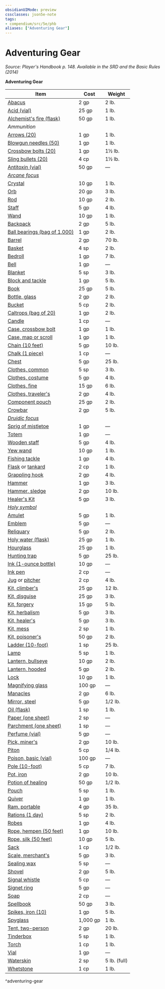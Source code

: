```yaml
---
obsidianUIMode: preview
cssclasses: json5e-note
tags:
- compendium/src/5e/phb
aliases: ["Adventuring Gear"]
---
```

# Adventuring Gear
*Source: Player's Handbook p. 148. Available in the <span title='Systems Reference Document (5.1)'>SRD</span> and the Basic Rules (2014)* 

**Adventuring Gear**

| Item | Cost | Weight |
|------|------|--------|
| [Abacus](compendium/items/abacus.md) | 2 gp | 2 lb. |
| [Acid (vial)](compendium/items/acid-vial.md) | 25 gp | 1 lb. |
| [Alchemist's fire (flask)](compendium/items/alchemists-fire-flask.md) | 50 gp | 1 lb. |
| *Ammunition* |  |  |
| [Arrows (20)](compendium/items/arrows-20.md) | 1 gp | 1 lb. |
| [Blowgun needles (50)](compendium/items/blowgun-needles-50.md) | 1 gp | 1 lb. |
| [Crossbow bolts (20)](compendium/items/crossbow-bolts-20.md) | 1 gp | 1½ lb. |
| [Sling bullets (20)](compendium/items/sling-bullets-20.md) | 4 cp | 1½ lb. |
| [Antitoxin (vial)](compendium/items/antitoxin-vial.md) | 50 gp | — |
| *[Arcane focus](compendium/items/arcane-focus.md)* |  |  |
| [Crystal](compendium/items/crystal.md) | 10 gp | 1 lb. |
| [Orb](compendium/items/orb.md) | 20 gp | 3 lb. |
| [Rod](compendium/items/rod.md) | 10 gp | 2 lb. |
| [Staff](compendium/items/staff.md) | 5 gp | 4 lb. |
| [Wand](compendium/items/wand.md) | 10 gp | 1 lb. |
| [Backpack](compendium/items/backpack.md) | 2 gp | 5 lb. |
| [Ball bearings (bag of 1,000)](compendium/items/ball-bearings-bag-of-1000.md) | 1 gp | 2 lb. |
| [Barrel](compendium/items/barrel.md) | 2 gp | 70 lb. |
| [Basket](compendium/items/basket.md) | 4 sp | 2 lb. |
| [Bedroll](compendium/items/bedroll.md) | 1 gp | 7 lb. |
| [Bell](compendium/items/bell.md) | 1 gp | — |
| [Blanket](compendium/items/blanket.md) | 5 sp | 3 lb. |
| [Block and tackle](compendium/items/block-and-tackle.md) | 1 gp | 5 lb. |
| [Book](compendium/items/book.md) | 25 gp | 5 lb. |
| [Bottle, glass](compendium/items/glass-bottle.md) | 2 gp | 2 lb. |
| [Bucket](compendium/items/bucket.md) | 5 cp | 2 lb. |
| [Caltrops (bag of 20)](compendium/items/caltrops-bag-of-20.md) | 1 gp | 2 lb. |
| [Candle](compendium/items/candle.md) | 1 cp | — |
| [Case, crossbow bolt](compendium/items/crossbow-bolt-case.md) | 1 gp | 1 lb. |
| [Case, map or scroll](compendium/items/map-or-scroll-case.md) | 1 gp | 1 lb. |
| [Chain (10 feet)](compendium/items/chain-10-feet.md) | 5 gp | 10 lb. |
| [Chalk (1 piece)](compendium/items/chalk-1-piece.md) | 1 cp | — |
| [Chest](compendium/items/chest.md) | 5 gp | 25 lb. |
| [Clothes, common](compendium/items/common-clothes.md) | 5 sp | 3 lb. |
| [Clothes, costume](compendium/items/costume-clothes.md) | 5 gp | 4 lb. |
| [Clothes, fine](compendium/items/fine-clothes.md) | 15 gp | 6 lb. |
| [Clothes, traveler's](compendium/items/travelers-clothes.md) | 2 gp | 4 lb. |
| [Component pouch](compendium/items/component-pouch.md) | 25 gp | 2 lb. |
| [Crowbar](compendium/items/crowbar.md) | 2 gp | 5 lb. |
| *[Druidic focus](compendium/items/druidic-focus.md)* |  |  |
| [Sprig of mistletoe](compendium/items/sprig-of-mistletoe.md) | 1 gp | — |
| [Totem](compendium/items/totem.md) | 1 gp | — |
| [Wooden staff](compendium/items/wooden-staff.md) | 5 gp | 4 lb. |
| [Yew wand](compendium/items/yew-wand.md) | 10 gp | 1 lb. |
| [Fishing tackle](compendium/items/fishing-tackle.md) | 1 gp | 4 lb. |
| [Flask](compendium/items/flask.md) or [tankard](compendium/items/tankard.md) | 2 cp | 1 lb. |
| [Grappling hook](compendium/items/grappling-hook.md) | 2 gp | 4 lb. |
| [Hammer](compendium/items/hammer.md) | 1 gp | 3 lb. |
| [Hammer, sledge](compendium/items/sledgehammer.md) | 2 gp | 10 lb. |
| [Healer's Kit](compendium/items/healers-kit.md) | 5 gp | 3 lb. |
| *[Holy symbol](compendium/items/holy-symbol.md)* |  |  |
| [Amulet](compendium/items/amulet.md) | 5 gp | 1 lb. |
| [Emblem](compendium/items/emblem.md) | 5 gp | — |
| [Reliquary](compendium/items/reliquary.md) | 5 gp | 2 lb. |
| [Holy water (flask)](compendium/items/holy-water-flask.md) | 25 gp | 1 lb. |
| [Hourglass](compendium/items/hourglass.md) | 25 gp | 1 lb. |
| [Hunting trap](compendium/items/hunting-trap.md) | 5 gp | 25 lb. |
| [Ink (1-ounce bottle)](compendium/items/ink-1-ounce-bottle.md) | 10 gp | — |
| [Ink pen](compendium/items/ink-pen.md) | 2 cp | — |
| [Jug](compendium/items/jug.md) or [pitcher](compendium/items/pitcher.md) | 2 cp | 4 lb. |
| [Kit, climber's](compendium/items/climbers-kit.md) | 25 gp | 12 lb. |
| [Kit, disguise](compendium/items/disguise-kit.md) | 25 gp | 3 lb. |
| [Kit, forgery](compendium/items/forgery-kit.md) | 15 gp | 5 lb. |
| [Kit, herbalism](compendium/items/herbalism-kit.md) | 5 gp | 3 lb. |
| [Kit, healer's](compendium/items/healers-kit.md) | 5 gp | 3 lb. |
| [Kit, mess](compendium/items/mess-kit.md) | 2 sp | 1 lb. |
| [Kit, poisoner's](compendium/items/poisoners-kit.md) | 50 gp | 2 lb. |
| [Ladder (10-foot)](compendium/items/ladder-10-foot.md) | 1 sp | 25 lb. |
| [Lamp](compendium/items/lamp.md) | 5 sp | 1 lb. |
| [Lantern, bullseye](compendium/items/bullseye-lantern.md) | 10 gp | 2 lb. |
| [Lantern, hooded](compendium/items/hooded-lantern.md) | 5 gp | 2 lb. |
| [Lock](compendium/items/lock.md) | 10 gp | 1 lb. |
| [Magnifying glass](compendium/items/magnifying-glass.md) | 100 gp | — |
| [Manacles](compendium/items/manacles.md) | 2 gp | 6 lb. |
| [Mirror, steel](compendium/items/steel-mirror.md) | 5 gp | 1/2 lb. |
| [Oil (flask)](compendium/items/oil-flask.md) | 1 sp | 1 lb. |
| [Paper (one sheet)](compendium/items/paper-one-sheet.md) | 2 sp | — |
| [Parchment (one sheet)](compendium/items/parchment-one-sheet.md) | 1 sp | — |
| [Perfume (vial)](compendium/items/perfume-vial.md) | 5 gp | — |
| [Pick, miner's](compendium/items/miners-pick.md) | 2 gp | 10 lb. |
| [Piton](compendium/items/piton.md) | 5 cp | 1/4 lb. |
| [Poison, basic (vial)](compendium/items/basic-poison-vial.md) | 100 gp | — |
| [Pole (10-foot)](compendium/items/pole-10-foot.md) | 5 cp | 7 lb. |
| [Pot, iron](compendium/items/iron-pot.md) | 2 gp | 10 lb. |
| [Potion of healing](compendium/items/potion-of-healing.md) | 50 gp | 1/2 lb. |
| [Pouch](compendium/items/pouch.md) | 5 sp | 1 lb. |
| [Quiver](compendium/items/quiver.md) | 1 gp | 1 lb. |
| [Ram, portable](compendium/items/portable-ram.md) | 4 gp | 35 lb. |
| [Rations (1 day)](compendium/items/rations-1-day.md) | 5 sp | 2 lb. |
| [Robes](compendium/items/robes.md) | 1 gp | 4 lb. |
| [Rope, hempen (50 feet)](compendium/items/hempen-rope-50-feet.md) | 1 gp | 10 lb. |
| [Rope, silk (50 feet)](compendium/items/silk-rope-50-feet.md) | 10 gp | 5 lb. |
| [Sack](compendium/items/sack.md) | 1 cp | 1/2 lb. |
| [Scale, merchant's](compendium/items/merchants-scale.md) | 5 gp | 3 lb. |
| [Sealing wax](compendium/items/sealing-wax.md) | 5 sp | — |
| [Shovel](compendium/items/shovel.md) | 2 gp | 5 lb. |
| [Signal whistle](compendium/items/signal-whistle.md) | 5 cp | — |
| [Signet ring](compendium/items/signet-ring.md) | 5 gp | — |
| [Soap](compendium/items/soap.md) | 2 cp | — |
| [Spellbook](compendium/items/spellbook.md) | 50 gp | 3 lb. |
| [Spikes, iron (10)](compendium/items/iron-spikes-10.md) | 1 gp | 5 lb. |
| [Spyglass](compendium/items/spyglass.md) | 1,000 gp | 1 lb. |
| [Tent, two-person](compendium/items/two-person-tent.md) | 2 gp | 20 lb. |
| [Tinderbox](compendium/items/tinderbox.md) | 5 sp | 1 lb. |
| [Torch](compendium/items/torch.md) | 1 cp | 1 lb. |
| [Vial](compendium/items/vial.md) | 1 gp | — |
| [Waterskin](compendium/items/waterskin.md) | 2 sp | 5 lb. (full) |
| [Whetstone](compendium/items/whetstone.md) | 1 cp | 1 lb. |
^adventuring-gear